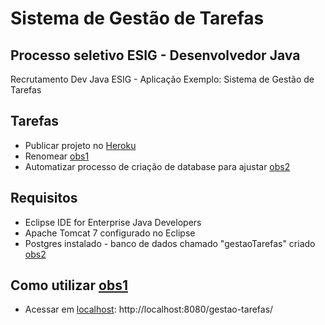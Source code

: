 # Sistema de Gestão de Tarefas
## Processo seletivo ESIG - Desenvolvedor Java
Recrutamento Dev Java ESIG - Aplicação Exemplo: Sistema de Gestão de Tarefas

## Tarefas
* Publicar projeto no [Heroku](https://www.heroku.com/)
* Renomear [obs1](#)
* Automatizar processo de criação de database para ajustar [obs2](#)

## Requisitos
* Eclipse IDE for Enterprise Java Developers
* Apache Tomcat 7 configurado no Eclipse
* Postgres instalado - banco de dados chamado "gestaoTarefas" criado [obs2](#)

## Como utilizar [obs1](#)
* Acessar em [localhost](http://localhost:8080/gestao-tarefas/): http://localhost:8080/gestao-tarefas/